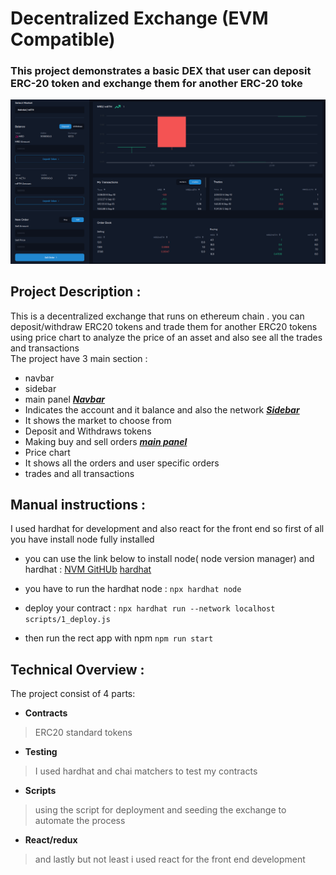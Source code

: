 # Decentralized Exchange (EVM Compatible)

### This project demonstrates a basic DEX that user can deposit ERC-20 token and exchange them for another ERC-20 toke
![website](src/assets/web.png)

## Project Description :
This is a decentralized exchange that runs on ethereum chain . you can deposit/withdraw ERC20 tokens and trade them for another 
ERC20 tokens using price chart to analyze the price of an asset and also see all the trades and transactions    
The project have 3 main section :
- navbar 
- sidebar 
- main panel 
[***Navbar***](src/assets/navbar.png)
- Indicates the account and it balance and also the network 
[***Sidebar***](src/assets/sidebar.png)
- It shows the market to choose from 
- Deposit and Withdraws tokens 
- Making buy and sell orders
[***main panel***](src/assets/mainpanel.png)   
- Price chart 
- It shows all the orders and user specific orders 
- trades and all transactions  
  
   

## Manual instructions :
I used hardhat for development and also react for the front end so first of all you have install node fully installed 
  
- you can use the link below to install node( node version manager) and hardhat : 
[NVM GitHUb](https://github.com/nvm-sh/nvm)
[hardhat](https://hardhat.org/hardhat-runner/docs/getting-started#overview)

- you have to run the hardhat node : 
 `npx hardhat node` 
- deploy your contract :
 `npx hardhat run --network localhost scripts/1_deploy.js`
- then run the rect app with npm 
 `npm run start` 


## Technical Overview :
The project consist of 4 parts: 
- **Contracts**
> ERC20 standard tokens 
- **Testing**
>I used hardhat and chai matchers to test my contracts
- **Scripts**
>using the script for deployment and seeding the exchange to automate the process
- **React/redux**
> and lastly but not least i used react for the front end development
